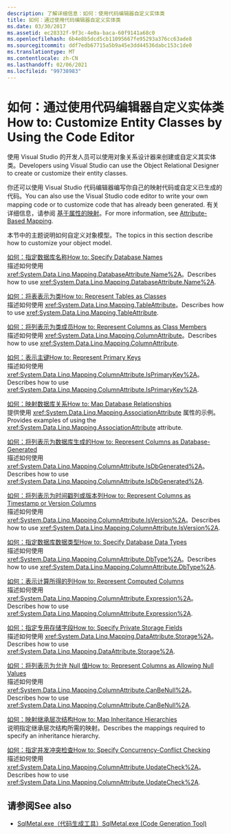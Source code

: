 ```yaml
---
description: 了解详细信息：如何：使用代码编辑器自定义实体类
title: 如何：通过使用代码编辑器自定义实体类
ms.date: 03/30/2017
ms.assetid: ec28332f-9f3c-4e0a-baca-60f9141a68c0
ms.openlocfilehash: 6b4e8b5dcd5cb11095667fe95293a376cc63ade8
ms.sourcegitcommit: ddf7edb67715a5b9a45e3dd44536dabc153c1de0
ms.translationtype: MT
ms.contentlocale: zh-CN
ms.lasthandoff: 02/06/2021
ms.locfileid: "99738983"
---
```

# <a name="how-to-customize-entity-classes-by-using-the-code-editor"></a><span data-ttu-id="4ff66-103">如何：通过使用代码编辑器自定义实体类</span><span class="sxs-lookup"><span data-stu-id="4ff66-103">How to: Customize Entity Classes by Using the Code Editor</span></span>

<span data-ttu-id="4ff66-104">使用 Visual Studio 的开发人员可以使用对象关系设计器来创建或自定义其实体类。</span><span class="sxs-lookup"><span data-stu-id="4ff66-104">Developers using Visual Studio can use the Object Relational Designer to create or customize their entity classes.</span></span>  
  
 <span data-ttu-id="4ff66-105">你还可以使用 Visual Studio 代码编辑器编写你自己的映射代码或自定义已生成的代码。</span><span class="sxs-lookup"><span data-stu-id="4ff66-105">You can also use the Visual Studio code editor to write your own mapping code or to customize code that has already been generated.</span></span> <span data-ttu-id="4ff66-106">有关详细信息，请参阅 [基于属性的映射](attribute-based-mapping.md)。</span><span class="sxs-lookup"><span data-stu-id="4ff66-106">For more information, see [Attribute-Based Mapping](attribute-based-mapping.md).</span></span>  
  
 <span data-ttu-id="4ff66-107">本节中的主题说明如何自定义对象模型。</span><span class="sxs-lookup"><span data-stu-id="4ff66-107">The topics in this section describe how to customize your object model.</span></span>  
  
 [<span data-ttu-id="4ff66-108">如何：指定数据库名称</span><span class="sxs-lookup"><span data-stu-id="4ff66-108">How to: Specify Database Names</span></span>](how-to-specify-database-names.md)  
 <span data-ttu-id="4ff66-109">描述如何使用 <xref:System.Data.Linq.Mapping.DatabaseAttribute.Name%2A>。</span><span class="sxs-lookup"><span data-stu-id="4ff66-109">Describes how to use <xref:System.Data.Linq.Mapping.DatabaseAttribute.Name%2A>.</span></span>  
  
 [<span data-ttu-id="4ff66-110">如何：将表表示为类</span><span class="sxs-lookup"><span data-stu-id="4ff66-110">How to: Represent Tables as Classes</span></span>](how-to-represent-tables-as-classes.md)  
 <span data-ttu-id="4ff66-111">描述如何使用 <xref:System.Data.Linq.Mapping.TableAttribute>。</span><span class="sxs-lookup"><span data-stu-id="4ff66-111">Describes how to use <xref:System.Data.Linq.Mapping.TableAttribute>.</span></span>  
  
 [<span data-ttu-id="4ff66-112">如何：将列表示为类成员</span><span class="sxs-lookup"><span data-stu-id="4ff66-112">How to: Represent Columns as Class Members</span></span>](how-to-represent-columns-as-class-members.md)  
 <span data-ttu-id="4ff66-113">描述如何使用 <xref:System.Data.Linq.Mapping.ColumnAttribute>。</span><span class="sxs-lookup"><span data-stu-id="4ff66-113">Describes how to use <xref:System.Data.Linq.Mapping.ColumnAttribute>.</span></span>  
  
 [<span data-ttu-id="4ff66-114">如何：表示主键</span><span class="sxs-lookup"><span data-stu-id="4ff66-114">How to: Represent Primary Keys</span></span>](how-to-represent-primary-keys.md)  
 <span data-ttu-id="4ff66-115">描述如何使用 <xref:System.Data.Linq.Mapping.ColumnAttribute.IsPrimaryKey%2A>。</span><span class="sxs-lookup"><span data-stu-id="4ff66-115">Describes how to use <xref:System.Data.Linq.Mapping.ColumnAttribute.IsPrimaryKey%2A>.</span></span>  
  
 [<span data-ttu-id="4ff66-116">如何：映射数据库关系</span><span class="sxs-lookup"><span data-stu-id="4ff66-116">How to: Map Database Relationships</span></span>](how-to-map-database-relationships.md)  
 <span data-ttu-id="4ff66-117">提供使用 <xref:System.Data.Linq.Mapping.AssociationAttribute> 属性的示例。</span><span class="sxs-lookup"><span data-stu-id="4ff66-117">Provides examples of using the <xref:System.Data.Linq.Mapping.AssociationAttribute> attribute.</span></span>  
  
 [<span data-ttu-id="4ff66-118">如何：将列表示为数据库生成的</span><span class="sxs-lookup"><span data-stu-id="4ff66-118">How to: Represent Columns as Database-Generated</span></span>](how-to-represent-columns-as-database-generated.md)  
 <span data-ttu-id="4ff66-119">描述如何使用 <xref:System.Data.Linq.Mapping.ColumnAttribute.IsDbGenerated%2A>。</span><span class="sxs-lookup"><span data-stu-id="4ff66-119">Describes how to use <xref:System.Data.Linq.Mapping.ColumnAttribute.IsDbGenerated%2A>.</span></span>  
  
 [<span data-ttu-id="4ff66-120">如何：将列表示为时间戳列或版本列</span><span class="sxs-lookup"><span data-stu-id="4ff66-120">How to: Represent Columns as Timestamp or Version Columns</span></span>](how-to-represent-columns-as-timestamp-or-version-columns.md)  
 <span data-ttu-id="4ff66-121">描述如何使用 <xref:System.Data.Linq.Mapping.ColumnAttribute.IsVersion%2A>。</span><span class="sxs-lookup"><span data-stu-id="4ff66-121">Describes how to use <xref:System.Data.Linq.Mapping.ColumnAttribute.IsVersion%2A>.</span></span>  
  
 [<span data-ttu-id="4ff66-122">如何：指定数据库数据类型</span><span class="sxs-lookup"><span data-stu-id="4ff66-122">How to: Specify Database Data Types</span></span>](how-to-specify-database-data-types.md)  
 <span data-ttu-id="4ff66-123">描述如何使用 <xref:System.Data.Linq.Mapping.ColumnAttribute.DbType%2A>。</span><span class="sxs-lookup"><span data-stu-id="4ff66-123">Describes how to use <xref:System.Data.Linq.Mapping.ColumnAttribute.DbType%2A>.</span></span>  
  
 [<span data-ttu-id="4ff66-124">如何：表示计算所得的列</span><span class="sxs-lookup"><span data-stu-id="4ff66-124">How to: Represent Computed Columns</span></span>](how-to-represent-computed-columns.md)  
 <span data-ttu-id="4ff66-125">描述如何使用 <xref:System.Data.Linq.Mapping.ColumnAttribute.Expression%2A>。</span><span class="sxs-lookup"><span data-stu-id="4ff66-125">Describes how to use <xref:System.Data.Linq.Mapping.ColumnAttribute.Expression%2A>.</span></span>  
  
 [<span data-ttu-id="4ff66-126">如何：指定专用存储字段</span><span class="sxs-lookup"><span data-stu-id="4ff66-126">How to: Specify Private Storage Fields</span></span>](how-to-specify-private-storage-fields.md)  
 <span data-ttu-id="4ff66-127">描述如何使用 <xref:System.Data.Linq.Mapping.DataAttribute.Storage%2A>。</span><span class="sxs-lookup"><span data-stu-id="4ff66-127">Describes how to use <xref:System.Data.Linq.Mapping.DataAttribute.Storage%2A>.</span></span>  
  
 [<span data-ttu-id="4ff66-128">如何：将列表示为允许 Null 值</span><span class="sxs-lookup"><span data-stu-id="4ff66-128">How to: Represent Columns as Allowing Null Values</span></span>](how-to-represent-columns-as-allowing-null-values.md)  
 <span data-ttu-id="4ff66-129">描述如何使用 <xref:System.Data.Linq.Mapping.ColumnAttribute.CanBeNull%2A>。</span><span class="sxs-lookup"><span data-stu-id="4ff66-129">Describes how to use <xref:System.Data.Linq.Mapping.ColumnAttribute.CanBeNull%2A>.</span></span>  
  
 [<span data-ttu-id="4ff66-130">如何：映射继承层次结构</span><span class="sxs-lookup"><span data-stu-id="4ff66-130">How to: Map Inheritance Hierarchies</span></span>](how-to-map-inheritance-hierarchies.md)  
 <span data-ttu-id="4ff66-131">说明指定继承层次结构所需的映射。</span><span class="sxs-lookup"><span data-stu-id="4ff66-131">Describes the mappings required to specify an inheritance hierarchy.</span></span>  
  
 [<span data-ttu-id="4ff66-132">如何：指定并发冲突检查</span><span class="sxs-lookup"><span data-stu-id="4ff66-132">How to: Specify Concurrency-Conflict Checking</span></span>](how-to-specify-concurrency-conflict-checking.md)  
 <span data-ttu-id="4ff66-133">描述如何使用 <xref:System.Data.Linq.Mapping.ColumnAttribute.UpdateCheck%2A>。</span><span class="sxs-lookup"><span data-stu-id="4ff66-133">Describes how to use <xref:System.Data.Linq.Mapping.ColumnAttribute.UpdateCheck%2A>.</span></span>  
  
## <a name="see-also"></a><span data-ttu-id="4ff66-134">请参阅</span><span class="sxs-lookup"><span data-stu-id="4ff66-134">See also</span></span>

- [<span data-ttu-id="4ff66-135">SqlMetal.exe（代码生成工具）</span><span class="sxs-lookup"><span data-stu-id="4ff66-135">SqlMetal.exe (Code Generation Tool)</span></span>](../../../../tools/sqlmetal-exe-code-generation-tool.md)
